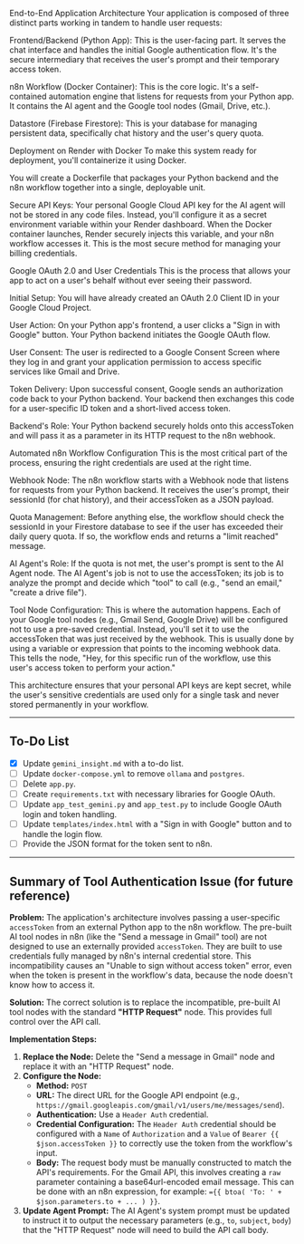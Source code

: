End-to-End Application Architecture
Your application is composed of three distinct parts working in tandem to handle user requests:

Frontend/Backend (Python App): This is the user-facing part. It serves the chat interface and handles the initial Google authentication flow. It's the secure intermediary that receives the user's prompt and their temporary access token.

n8n Workflow (Docker Container): This is the core logic. It's a self-contained automation engine that listens for requests from your Python app. It contains the AI agent and the Google tool nodes (Gmail, Drive, etc.).

Datastore (Firebase Firestore): This is your database for managing persistent data, specifically chat history and the user's query quota.

Deployment on Render with Docker
To make this system ready for deployment, you'll containerize it using Docker.

You will create a Dockerfile that packages your Python backend and the n8n workflow together into a single, deployable unit.

Secure API Keys: Your personal Google Cloud API key for the AI agent will not be stored in any code files. Instead, you'll configure it as a secret environment variable within your Render dashboard. When the Docker container launches, Render securely injects this variable, and your n8n workflow accesses it. This is the most secure method for managing your billing credentials.

Google OAuth 2.0 and User Credentials
This is the process that allows your app to act on a user's behalf without ever seeing their password.

Initial Setup: You will have already created an OAuth 2.0 Client ID in your Google Cloud Project.

User Action: On your Python app's frontend, a user clicks a "Sign in with Google" button. Your Python backend initiates the Google OAuth flow.

User Consent: The user is redirected to a Google Consent Screen  where they log in and grant your application permission to access specific services like Gmail and Drive.

Token Delivery: Upon successful consent, Google sends an authorization code back to your Python backend. Your backend then exchanges this code for a user-specific ID token and a short-lived access token.

Backend's Role: Your Python backend securely holds onto this accessToken and will pass it as a parameter in its HTTP request to the n8n webhook.

Automated n8n Workflow Configuration
This is the most critical part of the process, ensuring the right credentials are used at the right time.

Webhook Node: The n8n workflow starts with a Webhook node that listens for requests from your Python backend. It receives the user's prompt, their sessionId (for chat history), and their accessToken as a JSON payload.

Quota Management: Before anything else, the workflow should check the sessionId in your Firestore database to see if the user has exceeded their daily query quota. If so, the workflow ends and returns a "limit reached" message.

AI Agent's Role: If the quota is not met, the user's prompt is sent to the AI Agent node. The AI Agent's job is not to use the accessToken; its job is to analyze the prompt and decide which "tool" to call (e.g., "send an email," "create a drive file").

Tool Node Configuration: This is where the automation happens. Each of your Google tool nodes (e.g., Gmail Send, Google Drive) will be configured not to use a pre-saved credential. Instead, you'll set it to use the accessToken that was just received by the webhook. This is usually done by using a variable or expression that points to the incoming webhook data. This tells the node, "Hey, for this specific run of the workflow, use this user's access token to perform your action."

This architecture ensures that your personal API keys are kept secret, while the user's sensitive credentials are used only for a single task and never stored permanently in your workflow.

---

## To-Do List

- [x] Update `gemini_insight.md` with a to-do list.
- [ ] Update `docker-compose.yml` to remove `ollama` and `postgres`.
- [ ] Delete `app.py`.
- [ ] Create `requirements.txt` with necessary libraries for Google OAuth.
- [ ] Update `app_test_gemini.py` and `app_test.py` to include Google OAuth login and token handling.
- [ ] Update `templates/index.html` with a "Sign in with Google" button and to handle the login flow.
- [ ] Provide the JSON format for the token sent to n8n.

---

## Summary of Tool Authentication Issue (for future reference)

**Problem:**
The application's architecture involves passing a user-specific `accessToken` from an external Python app to the n8n workflow. The pre-built AI tool nodes in n8n (like the "Send a message in Gmail" tool) are not designed to use an externally provided `accessToken`. They are built to use credentials fully managed by n8n's internal credential store. This incompatibility causes an "Unable to sign without access token" error, even when the token is present in the workflow's data, because the node doesn't know how to access it.

**Solution:**
The correct solution is to replace the incompatible, pre-built AI tool nodes with the standard **"HTTP Request"** node. This provides full control over the API call.

**Implementation Steps:**
1.  **Replace the Node:** Delete the "Send a message in Gmail" node and replace it with an "HTTP Request" node.
2.  **Configure the Node:**
    *   **Method:** `POST`
    *   **URL:** The direct URL for the Google API endpoint (e.g., `https://gmail.googleapis.com/gmail/v1/users/me/messages/send`).
    *   **Authentication:** Use a `Header Auth` credential.
    *   **Credential Configuration:** The `Header Auth` credential should be configured with a `Name` of `Authorization` and a `Value` of `Bearer {{ $json.accessToken }}` to correctly use the token from the workflow's input.
    *   **Body:** The request body must be manually constructed to match the API's requirements. For the Gmail API, this involves creating a `raw` parameter containing a base64url-encoded email message. This can be done with an n8n expression, for example: `={{ btoa( 'To: ' + $json.parameters.to + ... ) }}`.
3.  **Update Agent Prompt:** The AI Agent's system prompt must be updated to instruct it to output the necessary parameters (e.g., `to`, `subject`, `body`) that the "HTTP Request" node will need to build the API call body.